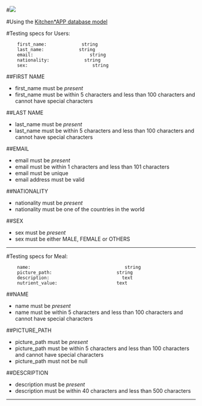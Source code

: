 #![](https://drive.google.com/a/meltwater.org/file/d/0By*Yw0ube4T*S0owVlhaY1lxclU/view?usp=sharing)

#Using the [Kitchen*APP database model](https://docs.google.com/drawings/d/1F1RVuzm_t71S*9cck5HFtb4wBFHzKBv_mhCKzZiAKQg/edit?ts=587ffdeb)

#Testing specs for Users:

        first_name:             string
        last_name:             string
        email:                     string
        nationality:             string
        sex:                        string


##FIRST NAME
* first_name must be _present_
* first_name must be within 5 characters and less than 100 characters and cannot have special characters


##LAST NAME
* last_name must be _present_
* last_name must be within 5 characters and less than 100 characters and cannot have special characters

##EMAIL
* email must be _present_
* email must be within 1 characters and less than 101 characters
* email must be unique
* email address must be valid


##NATIONALITY
* nationality must be _present_
* nationality must be one of the countries in the world

##SEX
* sex must be _present_
* sex must be either MALE, FEMALE or OTHERS

__________________________________________________________________________________________________________

#Testing specs for Meal:

        name:                                   string
        picture_path:                        string
        description:                           text
        nutrient_value:                      text



##NAME
* name must be _present_
* name must be within 5 characters and less than 100 characters and cannot have special characters


##PICTURE_PATH
* picture_path must be _present_
* picture_path must be within 5 characters and less than 100 characters and cannot have special characters
* picture_path must not be null

##DESCRIPTION
* description must be _present_
* description must be within 40 characters and less than 500 characters




__________________________________________________________________________________________________________
